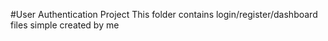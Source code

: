 #User Authentication Project
This folder contains login/register/dashboard files simple created by me 
